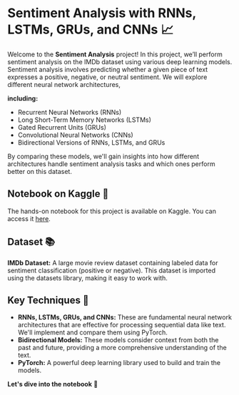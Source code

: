 # Sentiment Analysis with RNNs, LSTMs, GRUs, and CNNs 📈

Welcome to the **Sentiment Analysis** project! In this project, we’ll perform sentiment analysis on the IMDb dataset using various deep learning models. Sentiment analysis involves predicting whether a given piece of text expresses a positive, negative, or neutral sentiment. We will explore different neural network architectures,

**including:**

- Recurrent Neural Networks (RNNs)
- Long Short-Term Memory Networks (LSTMs)
- Gated Recurrent Units (GRUs)
- Convolutional Neural Networks (CNNs)
- Bidirectional Versions of RNNs, LSTMs, and GRUs

By comparing these models, we'll gain insights into how different architectures handle sentiment analysis tasks and which ones perform better on this dataset.

## Notebook on Kaggle 📝

The hands-on notebook for this project is available on Kaggle. You can access it [here](https://www.kaggle.com/code/oyounis/rnn-lstm-gru-cnn-sentiment-analysis).

## Dataset 📚

**IMDb Dataset:** A large movie review dataset containing labeled data for sentiment classification (positive or negative). This dataset is imported using the datasets library, making it easy to work with.

## Key Techniques 🔧

- **RNNs, LSTMs, GRUs, and CNNs:** These are fundamental neural network architectures that are effective for processing sequential data like text. We'll implement and compare them using PyTorch.
- **Bidirectional Models:** These models consider context from both the past and future, providing a more comprehensive understanding of the text.
- **PyTorch:** A powerful deep learning library used to build and train the models.

**Let's dive into the notebook** 📔

